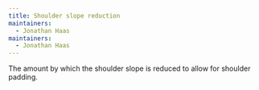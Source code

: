 ```yaml
---
title: Shoulder slope reduction
maintainers:
  - Jonathan Haas
maintainers:
  - Jonathan Haas
---
```


The amount by which the shoulder slope is reduced to allow for shoulder padding.




